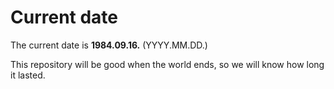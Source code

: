 # Current date

The current date is **1984.09.16.** (YYYY.MM.DD.)

This repository will be good when the world ends, so we will know how long it lasted.